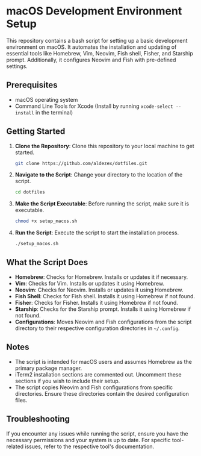 # macOS Development Environment Setup

This repository contains a bash script for setting up a basic development environment on macOS. It automates the installation and updating of essential tools like Homebrew, Vim, Neovim, Fish shell, Fisher, and Starship prompt. Additionally, it configures Neovim and Fish with pre-defined settings.

## Prerequisites

- macOS operating system
- Command Line Tools for Xcode (Install by running `xcode-select --install` in the terminal)

## Getting Started

1. **Clone the Repository**: Clone this repository to your local machine to get started.

    ```bash
    git clone https://github.com/aldezex/dotfiles.git
    ```

2. **Navigate to the Script**: Change your directory to the location of the script.

    ```bash
    cd dotfiles 
    ```

3. **Make the Script Executable**: Before running the script, make sure it is executable.

    ```bash
    chmod +x setup_macos.sh
    ```

4. **Run the Script**: Execute the script to start the installation process.

    ```bash
    ./setup_macos.sh
    ```

## What the Script Does

- **Homebrew**: Checks for Homebrew. Installs or updates it if necessary.
- **Vim**: Checks for Vim. Installs or updates it using Homebrew.
- **Neovim**: Checks for Neovim. Installs or updates it using Homebrew.
- **Fish Shell**: Checks for Fish shell. Installs it using Homebrew if not found.
- **Fisher**: Checks for Fisher. Installs it using Homebrew if not found.
- **Starship**: Checks for the Starship prompt. Installs it using Homebrew if not found.
- **Configurations**: Moves Neovim and Fish configurations from the script directory to their respective configuration directories in `~/.config`.

## Notes

- The script is intended for macOS users and assumes Homebrew as the primary package manager.
- iTerm2 installation sections are commented out. Uncomment these sections if you wish to include their setup.
- The script copies Neovim and Fish configurations from specific directories. Ensure these directories contain the desired configuration files.

## Troubleshooting

If you encounter any issues while running the script, ensure you have the necessary permissions and your system is up to date. For specific tool-related issues, refer to the respective tool's documentation.

